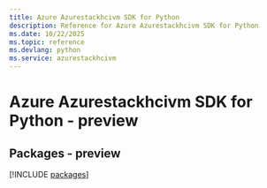 ```yaml
---
title: Azure Azurestackhcivm SDK for Python
description: Reference for Azure Azurestackhcivm SDK for Python
ms.date: 10/22/2025
ms.topic: reference
ms.devlang: python
ms.service: azurestackhcivm
---
```

# Azure Azurestackhcivm SDK for Python - preview
## Packages - preview
[!INCLUDE [packages](azurestackhcivm-index.md)]